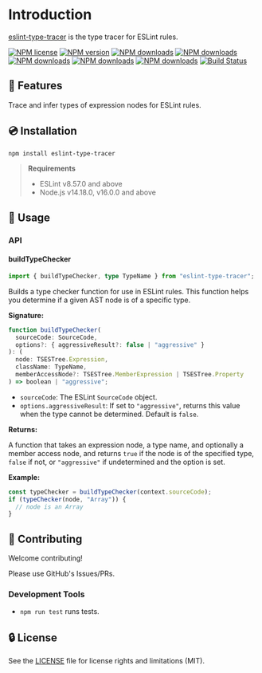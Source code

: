 # Introduction

[eslint-type-tracer](https://www.npmjs.com/package/eslint-type-tracer) is the type tracer for ESLint rules.

[![NPM license](https://img.shields.io/npm/l/eslint-type-tracer.svg)](https://www.npmjs.com/package/eslint-type-tracer)
[![NPM version](https://img.shields.io/npm/v/eslint-type-tracer.svg)](https://www.npmjs.com/package/eslint-type-tracer)
[![NPM downloads](https://img.shields.io/badge/dynamic/json.svg?label=downloads&colorB=green&suffix=/day&query=$.downloads&uri=https://api.npmjs.org//downloads/point/last-day/eslint-type-tracer&maxAge=3600)](http://www.npmtrends.com/eslint-type-tracer)
[![NPM downloads](https://img.shields.io/npm/dw/eslint-type-tracer.svg)](http://www.npmtrends.com/eslint-type-tracer)
[![NPM downloads](https://img.shields.io/npm/dm/eslint-type-tracer.svg)](http://www.npmtrends.com/eslint-type-tracer)
[![NPM downloads](https://img.shields.io/npm/dy/eslint-type-tracer.svg)](http://www.npmtrends.com/eslint-type-tracer)
[![NPM downloads](https://img.shields.io/npm/dt/eslint-type-tracer.svg)](http://www.npmtrends.com/eslint-type-tracer)
[![Build Status](https://github.com/ota-meshi/eslint-type-tracer/actions/workflows/NodeCI.yml/badge.svg?branch=main)](https://github.com/ota-meshi/eslint-type-tracer/actions/workflows/NodeCI.yml)

## 📛 Features

Trace and infer types of expression nodes for ESLint rules.

## 💿 Installation

```bash
npm install eslint-type-tracer
```

> **Requirements**
>
> - ESLint v8.57.0 and above
> - Node.js v14.18.0, v16.0.0 and above

## 📖 Usage

### API

#### buildTypeChecker

```ts
import { buildTypeChecker, type TypeName } from "eslint-type-tracer";
```

Builds a type checker function for use in ESLint rules. This function helps you determine if a given AST node is of a specific type.

**Signature:**

```ts
function buildTypeChecker(
  sourceCode: SourceCode,
  options?: { aggressiveResult?: false | "aggressive" }
): (
  node: TSESTree.Expression,
  className: TypeName,
  memberAccessNode?: TSESTree.MemberExpression | TSESTree.Property
) => boolean | "aggressive";
```

- `sourceCode`: The ESLint `SourceCode` object.
- `options.aggressiveResult`: If set to `"aggressive"`, returns this value when the type cannot be determined. Default is `false`.

**Returns:**

A function that takes an expression node, a type name, and optionally a member access node, and returns `true` if the node is of the specified type, `false` if not, or `"aggressive"` if undetermined and the option is set.

**Example:**

```ts
const typeChecker = buildTypeChecker(context.sourceCode);
if (typeChecker(node, "Array")) {
  // node is an Array
}
```

## 🍻 Contributing

Welcome contributing!

Please use GitHub's Issues/PRs.

### Development Tools

- `npm run test` runs tests.

## 🔒 License

See the [LICENSE](LICENSE) file for license rights and limitations (MIT).

